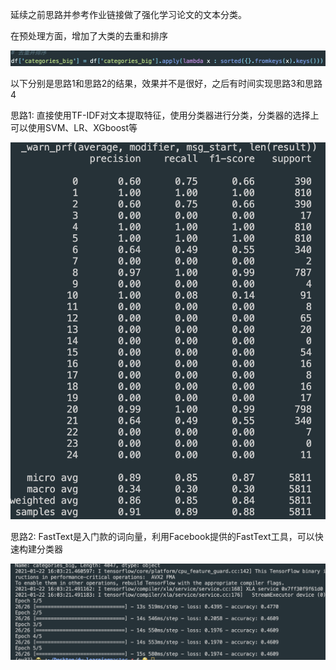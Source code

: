 延续之前思路并参考作业链接做了强化学习论文的文本分类。

在预处理方面，增加了大类的去重和排序

![image-20210122163050713](assets/image-20210122163050713.png)

以下分别是思路1和思路2的结果，效果并不是很好，之后有时间实现思路3和思路4

思路1: 直接使用TF-IDF对文本提取特征，使用分类器进行分类，分类器的选择上可以使用SVM、LR、XGboost等

![image-20210122160525025](assets/image-20210122160525025.png)

思路2: FastText是入门款的词向量，利用Facebook提供的FastText工具，可以快速构建分类器

![image-20210122160507980](assets/image-20210122160507980.png)